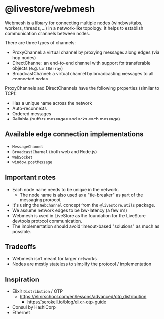 # @livestore/webmesh

Webmesh is a library for connecting multiple nodes (windows/tabs, workers, threads, ...) in a network-like topology. It helps to establish communication channels between nodes.

There are three types of channels:
- ProxyChannel: a virtual channel by proxying messages along edges (via hop nodes)
- DirectChannel: an end-to-end channel with support for transferable objects (e.g. `Uint8Array`) 
- BroadcastChannel: a virtual channel by broadcasting messages to all connected nodes

ProxyChannels and DirectChannels have the following properties (similar to TCP):
- Has a unique name across the network
- Auto-reconnects
- Ordered messages
- Reliable (buffers messages and acks each message)

## Available edge connection implementations

- `MessageChannel`
- `BroadcastChannel` (both web and Node.js)
- `WebSocket`
- `window.postMessage`

## Important notes

- Each node name needs to be unique in the network.
  - The node name is also used as a "tie-breaker" as part of the messaging protocol.
- It's using the `WebChannel` concept from the `@livestore/utils` package.
- We assume network edges to be low-latency (a few ms)
- Webmesh is used in LiveStore as the foundation for the LiveStore devtools protocol communication.
- The implementation should avoid timeout-based "solutions" as much as possible.

## Tradeoffs

- Webmesh isn't meant for larger networks
- Nodes are mostly stateless to simplify the protocol / implementation

## Inspiration

- Elixir `Distribution` / OTP
  - https://elixirschool.com/en/lessons/advanced/otp_distribution
	- https://serokell.io/blog/elixir-otp-guide
- Consul by HashiCorp
- Ethernet
